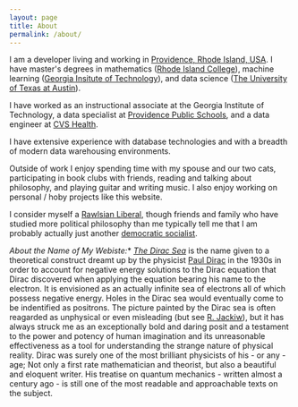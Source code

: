 ```yaml
---
layout: page
title: About
permalink: /about/
---
```


I am a developer living and working in [Providence, Rhode Island, USA](https://en.wikipedia.org/wiki/Providence,_Rhode_Island). I have master's degrees in mathematics ([Rhode Island College](https://www.ric.edu/)), machine learning ([Georgia Insitute of Technology](https://www.gatech.edu/)), and data science ([The University of Texas at Austin](https://admissions.utexas.edu/)). 

I have worked as an instructional associate at the Georgia Institute of Technology, a data specialist at [Providence Public Schools](https://www.providenceschools.org/), and a data engineer at [CVS Health](https://www.cvshealth.com/). 

I have extensive experience with database technologies and with a breadth of modern data warehousing environments. 

Outside of work I enjoy spending time with my spouse and our two cats, participating in book clubs with friends, reading and talking about philosophy, and playing guitar and writing music. I also enjoy working on personal / hoby projects like this website. 

I consider myself a [Rawlsian Liberal](https://en.wikipedia.org/wiki/John_Rawls), though friends and family who have studied more political philosophy than me typically tell me that I am probably actually just another [democratic socialist](https://en.wikipedia.org/wiki/Democratic_socialism). 

*About the Name of My Webiste:** [_The Dirac Sea_](https://en.wikipedia.org/wiki/Dirac_sea) is the name given to a theoretical construct dreamt up by the physicist [Paul Dirac](https://en.wikipedia.org/wiki/Paul_Dirac) in the 1930s in order to account for negative energy solutions to the Dirac equation that Dirac discovered when applying the equation bearing his name to the electron. It is envisioned as an actually infinite sea of electrons all of which possess negative energy. Holes in the Dirac sea would eventually come to be indentified as positrons. The picture painted by the Dirac sea is often reagarded as unphysical or even misleading (but see [R. Jackiw](https://arxiv.org/pdf/hep-th/9903255)), but it has always struck me as an exceptionally bold and daring posit and a testament to the power and potency of human imagination and its unreasonable effectiveness as a tool for understanding the strange nature of physical reality. Dirac was surely one of the most brilliant physicists of his - or any - age; Not only a first rate mathematician and theorist, but also a beautiful and eloquent writer. His treatise on quantum mechanics - written almost a century ago - is still one of the most readable and approachable texts on the subject. 